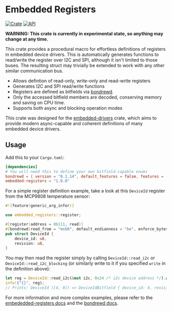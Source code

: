 # Embedded Registers

[![Crate](https://img.shields.io/crates/v/embedded-registers.svg)](https://crates.io/crates/embedded-registers)
[![API](https://docs.rs/embedded-registers/badge.svg)](https://docs.rs/embedded-registers)

**WARNING: This crate is currently in experimental state, so anything may change at any time.**

This crate provides a procedural macro for effortless definitions of registers
in embedded device drivers. This is automatically generates functions to read/write
the register over I2C and SPI, although it isn't limited to those buses. The
resulting struct may trivially be extended to work with any other similar communication bus.

- Allows defintion of read-only, write-only and read-write registers
- Generates I2C and SPI read/write functions
- Registers are defined as bitfields via [bondrewd](https://github.com/Devlyn-Nelson/Bondrewd).
- Only the accessed bitfield members are decoded, conserving memory and saving on CPU time.
- Supports both async and blocking operation modes

This crate was designed for the [embedded-drivers](https://github.com/oddlama/embedded-drivers) crate,
which aims to provide modern async-capable and coherent definitions
of many embedded device drivers.

## Usage

Add this to your `Cargo.toml`:

```toml
[dependencies]
# You will need this to define your own bitfield-capable enums
bondrewd = { version = "0.1.14", default_features = false, features = ["derive"] }
embedded-registers = "1.0.0"
```

For a simple register definition example, take a look at this `DeviceId` register
from the MCP9808 temperature sensor:

```rust
#![feature(generic_arg_infer)]

use embedded_registers::register;

#[register(address = 0b111, read)]
#[bondrewd(read_from = "msb0", default_endianness = "be", enforce_bytes = 2)]
pub struct DeviceId {
    device_id: u8,
    revision: u8,
}
```

You may then read the register simply by calling `DeviceId::read_i2c` or `DeviceId::read_i2c_blocking`
(or similarly write to it if you specified `write` in the definition above):

```rust
let reg = DeviceId::read_i2c(&mut i2c, 0x24 /* i2c device address */).await?;
info!("{}", reg);
// Prints: DeviceId ([4, 0]) => DeviceIdBitfield { device_id: 4, revision: 0 }
```

For more information and more complex examples, please refer to the [embededded-registers docs](https://docs.rs/embedded-registers) and the [bondrewd docs](https://docs.rs/bondrewd-derive).
